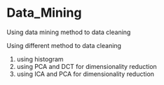 # Data_Mining
Using data mining method to data cleaning

Using different method to data cleaning
1. using histogram 
2. using PCA and DCT for dimensionality reduction
3. using ICA and PCA for dimensionality reduction
